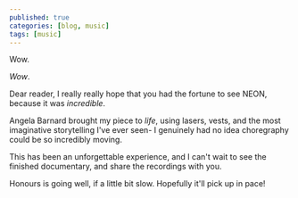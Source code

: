 ```yaml
---
published: true
categories: [blog, music]
tags: [music]
---
```

Wow.


*Wow*.

Dear reader, I really really hope that you had the fortune to see NEON, because it was *incredible*. 

Angela Barnard brought my piece to *life*, using lasers, vests, and the most imaginative storytelling I've ever seen- I genuinely had no idea choregraphy could be so incredibly moving.

This has been an unforgettable experience, and I can't wait to see the finished documentary, and share the recordings with you.

Honours is going well, if a little bit slow. Hopefully it'll pick up in pace!
